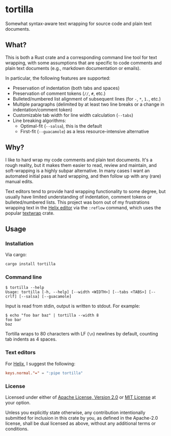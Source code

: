 # tortilla

Somewhat syntax-aware text wrapping for source code and plain text documents.

## What?

This is both a Rust crate and a corresponding command line tool for text
wrapping, with some assumptions that are specific to code comments and plain
text documents (e.g., markdown documentation or emails).

In particular, the following features are supported:

* Preservation of indentation (both tabs and spaces)
* Preservation of comment tokens (`//`, `#`, etc.)
* Bulleted/numbered list alignment of subsequent lines (for `-`, `*`, `1.`,
  etc.)
* Multiple paragraphs (delimited by at least two line breaks or a change in
  indentation/comment token)
* Customizable tab width for line width calculation (`--tabs`)
* Line breaking algorithms:
  * Optimal-fit (`--salsa`), this is the default
  * First-fit (`--guacamole`) as a less resource-intensive alternative

## Why?

I like to hard wrap my code comments and plain text documents. It's a
rough reality, but it makes them easier to read, review and maintain, and
soft-wrapping is a highly subpar alternative. In many cases I want an automated
initial pass at hard wrapping, and then follow up with any (rare) manual edits.

Text editors tend to provide hard wrapping functionality to some degree,
but usually have limited understanding of indentation, comment tokens or
bulleted/numbered lists. This project was born out of my frustrations wrapping
text in the [Helix editor](https://helix-editor.com) via the `:reflow` command,
which uses the popular [textwrap](https://crates.io/crates/textwrap) crate.

## Usage

### Installation

Via cargo:

```sh
cargo install tortilla
```

### Command line

```shell-session
$ tortilla --help
Usage: tortilla [-h, --help] [--width <WIDTH>] [--tabs <TABS>] [--crlf] [--salsa] [--guacamole]
```

Input is read from stdin, output is written to stdout. For example:

```shell-session
$ echo "foo bar baz" | tortilla --width 8
foo bar
baz
```

Tortilla wraps to 80 characters with LF (`\n`) newlines by default, counting tab
indents as 4 spaces.

### Text editors

For [Helix](https://helix-editor.com), I suggest the following:

```toml
keys.normal."=" = ":pipe tortilla"
```

### License

Licensed under either of [Apache License, Version 2.0](LICENSE-APACHE) or [MIT
License](LICENSE-MIT) at your option.

Unless you explicitly state otherwise, any contribution intentionally submitted
for inclusion in this crate by you, as defined in the Apache-2.0 license, shall
be dual licensed as above, without any additional terms or conditions.
